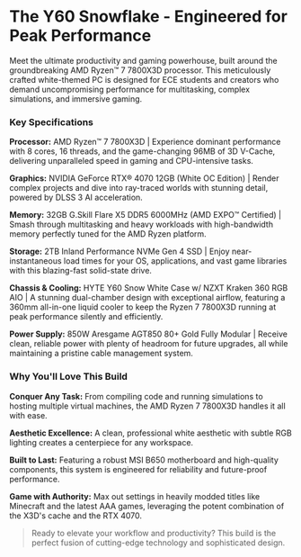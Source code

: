 # The Y60 Snowflake - Engineered for Peak Performance

Meet the ultimate productivity and gaming powerhouse, built around the groundbreaking AMD Ryzen™ 7 7800X3D processor. This meticulously crafted white-themed PC is designed for ECE students and creators who demand uncompromising performance for multitasking, complex simulations, and immersive gaming.

### Key Specifications

**Processor:** AMD Ryzen™ 7 7800X3D | Experience dominant performance with 8 cores, 16 threads, and the game-changing 96MB of 3D V-Cache, delivering unparalleled speed in gaming and CPU-intensive tasks.

**Graphics:** NVIDIA GeForce RTX® 4070 12GB (White OC Edition) | Render complex projects and dive into ray-traced worlds with stunning detail, powered by DLSS 3 AI acceleration.

**Memory:** 32GB G.Skill Flare X5 DDR5 6000MHz (AMD EXPO™ Certified) | Smash through multitasking and heavy workloads with high-bandwidth memory perfectly tuned for the AMD Ryzen platform.

**Storage:** 2TB Inland Performance NVMe Gen 4 SSD | Enjoy near-instantaneous load times for your OS, applications, and vast game libraries with this blazing-fast solid-state drive.

**Chassis & Cooling:** HYTE Y60 Snow White Case w/ NZXT Kraken 360 RGB AIO | A stunning dual-chamber design with exceptional airflow, featuring a 360mm all-in-one liquid cooler to keep the Ryzen 7 7800X3D running at peak performance silently and efficiently.

**Power Supply:** 850W Aresgame AGT850 80+ Gold Fully Modular | Receive clean, reliable power with plenty of headroom for future upgrades, all while maintaining a pristine cable management system.

### Why You'll Love This Build

**Conquer Any Task:** From compiling code and running simulations to hosting multiple virtual machines, the AMD Ryzen 7 7800X3D handles it all with ease.

**Aesthetic Excellence:** A clean, professional white aesthetic with subtle RGB lighting creates a centerpiece for any workspace.

**Built to Last:** Featuring a robust MSI B650 motherboard and high-quality components, this system is engineered for reliability and future-proof performance.

**Game with Authority:** Max out settings in heavily modded titles like Minecraft and the latest AAA games, leveraging the potent combination of the X3D's cache and the RTX 4070.

> Ready to elevate your workflow and productivity? This build is the perfect fusion of cutting-edge technology and sophisticated design.
